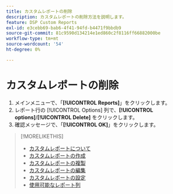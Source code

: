 ```yaml
---
title: カスタムレポートの削除
description: カスタムレポートの削除方法を説明します。
feature: DSP Custom Reports
exl-id: e3cebb69-bab6-4f41-94fd-b4471f9bbdb9
source-git-commit: 81c9590d134214e1ed860c2f8116ff66882000be
workflow-type: tm+mt
source-wordcount: '54'
ht-degree: 0%

---
```


# カスタムレポートの削除

1. メインメニューで、「**[!UICONTROL Reports]**」をクリックします。
1. レポート行の [!UICONTROL Options] 列で、**[!UICONTROL options]**/**[!UICONTROL Delete]** をクリックします。
1. 確認メッセージで、「**[!UICONTROL OK]**」をクリックします。

>[!MORELIKETHIS]
>
>* [ カスタムレポートについて ](/help/dsp/reports/report-about.md)
>* [ カスタムレポートの作成 ](/help/dsp/reports/report-create.md)
>* [ カスタムレポートの複製 ](/help/dsp/reports/report-copy.md)
>* [ カスタムレポートの編集 ](/help/dsp/reports/report-edit.md)
>* [ カスタムレポートの設定 ](/help/dsp/reports/report-settings.md)
>* [ 使用可能なレポート列 ](/help/dsp/reports/report-columns.md)

